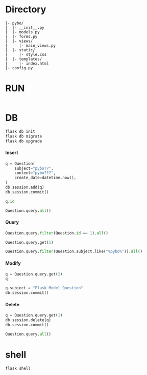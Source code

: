 # Directory
```
|- pybo/
|  |- __init__.py
|  |- models.py
|  |- forms.py
|  |- views/
|     |- main_views.py
|  |- static/
|     |- style.css
|  |- templates/
|     |- index.html
|- config.py
```


# RUN
```python
```

# DB
```python
flask db init
flask db migrate
flask db upgrade
```

#### Insert
```python
q = Question(
    subject="pybo??",
    content="pybo???",
    create_date=datetime.now(),
)
db.session.add(q)
db.session.commit()

q.id

Question.query.all()
```

#### Query 
```python
Question.query.filter(Question.id == 1).all()

Question.query.get(1)

Question.query.filter(Question.subject.like("%pybo%")).all()
```

#### Modify
```python
q = Question.query.get(2)
q

q.subject = "Flask Model Question"
db.session.commit()
```

#### Delete
```python
q = Question.query.get(1)
db.session.delete(q)
db.session.commit()

Question.query.all()
```

# shell
```
flask shell
```
